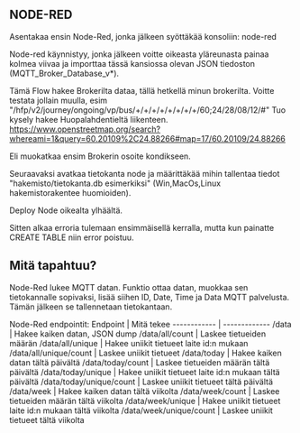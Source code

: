 ## NODE-RED

Asentakaa ensin Node-Red, jonka jälkeen syöttäkää konsoliin: node-red

Node-red käynnistyy, jonka jälkeen voitte oikeasta yläreunasta painaa kolmea viivaa ja importtaa tässä kansiossa olevan JSON tiedoston (MQTT_Broker_Database_v*).

Tämä Flow hakee Brokerilta dataa, tällä hetkellä minun brokerilta. Voitte testata jollain muulla, esim 
"/hfp/v2/journey/ongoing/vp/bus/+/+/+/+/+/+/+/+/60;24/28/08/12/#" 
Tuo kysely hakee Huopalahdentieltä liikenteen.
https://www.openstreetmap.org/search?whereami=1&query=60.20109%2C24.88266#map=17/60.20109/24.88266

Eli muokatkaa ensim Brokerin osoite kondikseen.

Seuraavaksi avatkaa tietokanta node ja määrittäkää mihin tallentaa tiedot "hakemisto/tietokanta.db esimerkiksi" (Win,MacOs,Linux hakemistorakentee huomioiden).

Deploy Node oikealta ylhäältä.

Sitten alkaa erroria tulemaan ensimmäisellä kerralla, mutta kun painatte CREATE TABLE niin error poistuu. 


## Mitä tapahtuu?

Node-Red lukee MQTT datan. Funktio ottaa datan, muokkaa sen tietokannalle sopivaksi, lisää siihen ID, Date, Time ja Data MQTT palvelusta. Tämän jälkeen se tallennetaan tietokantaan. 

Node-Red endpointit:
Endpoint | Mitä tekee
------------ | -------------
/data | Hakee kaiken datan, JSON dump
/data/all/count | Laskee tietueiden määrän
/data/all/unique | Hakee uniikit tietueet laite id:n mukaan
/data/all/unique/count | Laskee uniikit tietueet
/data/today |  Hakee kaiken datan tältä päivältä
/data/today/count | Laskee tietueiden määrän tältä päivältä
/data/today/unique | Hakee uniikit tietueet laite id:n mukaan tältä päivältä
/data/today/unique/count | Laskee uniikit tietueet tältä päivältä
/data/week | Hakee kaiken datan tältä viikolta
/data/week/count | Laskee tietueiden määrän tältä viikolta
/data/week/unique | Hakee uniikit tietueet laite id:n mukaan tältä viikolta
/data/week/unique/count | Laskee uniikit tietueet tältä viikolta

